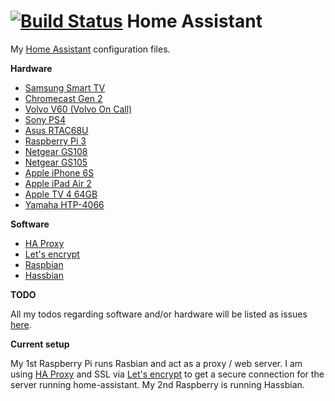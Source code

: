 # [![Build Status](https://travis-ci.org/martinkarlssonxd/Home-AssistantConfig.svg?branch=master)](https://travis-ci.org/martinkarlssonxd/Home-AssistantConfig) Home Assistant
My [Home Assistant](https://home-assistant.io/) configuration files.

**Hardware**

* [Samsung Smart TV](http://www.samsung.com/se/tvs/full-hd-h6275/UE60H6275SUXXE/)
* [Chromecast Gen 2](https://www.google.com/intl/en_us/chromecast/tv/chromecast/)
* [Volvo V60 (Volvo On Call)](http://www.volvocars.com/us/own/connected-car/volvo-on-call)
* [Sony PS4](https://www.playstation.com/en-us/explore/ps4/)
* [Asus RTAC68U](https://www.asus.com/us/Networking/RTAC68U/)
* [Raspberry Pi 3](https://www.inet.se/produkt/2205758/raspberry-pi-3-official-starter-kit-ucreate-svart)
* [Netgear GS108](https://www.netgear.com/support/product/GS108)
* [Netgear GS105](https://www.netgear.com/support/product/GS105)
* [Apple iPhone 6S](https://www.apple.com/us/shop/buy-iphone/iphone6s)
* [Apple iPad Air 2](https://www.apple.com/ipad-9.7/)
* [Apple TV 4 64GB](https://www.apple.com/apple-tv/)
* [Yamaha HTP-4066](http://usa.yamaha.com/products/audio-visual/av-receivers-amps/htr/htr-4066/)

**Software**

* [HA Proxy](http://www.haproxy.org/)
* [Let's encrypt](https://letsencrypt.org/)
* [Raspbian](https://www.raspberrypi.org/downloads/raspbian/)
* [Hassbian](https://home-assistant.io/docs/hassbian/installation/)

**TODO**

All my todos regarding software and/or hardware will be listed as issues [here](https://github.com/martinkarlssonxd/Home-AssistantConfig/issues).

**Current setup**

My 1st Raspberry Pi runs Rasbian and act as a proxy / web server. I am using [HA Proxy](http://www.haproxy.org/) and SSL via [Let's encrypt](https://letsencrypt.org/) to get a secure connection for the server running home-assistant. My 2nd Raspberry is running Hassbian.
